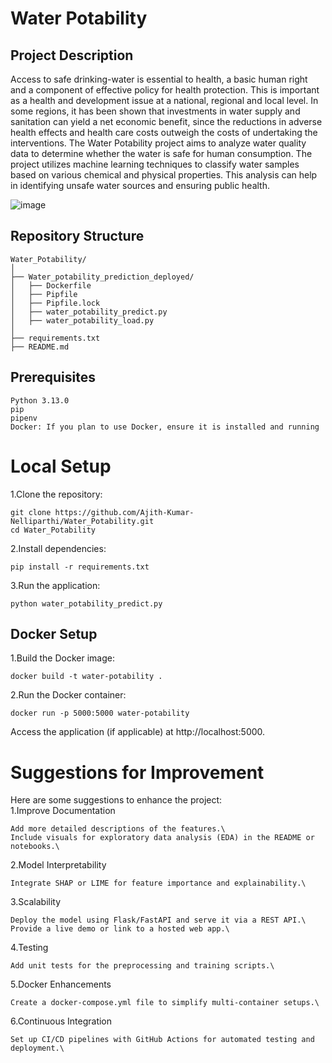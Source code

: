 # Water Potability

## Project Description
Access to safe drinking-water is essential to health, a basic human right and a component of effective policy for health protection. This is important as a health and development issue at a national, regional and local level. In some regions, it has been shown that investments in water supply and sanitation can yield a net economic benefit, since the reductions in adverse health effects and health care costs outweigh the costs of undertaking the interventions.
The Water Potability project aims to analyze water quality data to determine whether the water is safe for human consumption. The project utilizes machine learning techniques to classify water samples based on various chemical and physical properties. This analysis can help in identifying unsafe water sources and ensuring public health.

![image](https://github.com/user-attachments/assets/e6196292-ecfb-4bbd-873d-2b5e7248193e)


## Repository Structure
```
Water_Potability/
│
├── Water_potability_prediction_deployed/
│   ├── Dockerfile
│   ├── Pipfile
│   ├── Pipfile.lock
│   ├── water_potability_predict.py
│   ├── water_potability_load.py
│
├── requirements.txt
├── README.md
```
## Prerequisites
```
Python 3.13.0
pip
pipenv
Docker: If you plan to use Docker, ensure it is installed and running
```
# Local Setup
1.Clone the repository:
```
git clone https://github.com/Ajith-Kumar-Nelliparthi/Water_Potability.git
cd Water_Potability
```
2.Install dependencies:
```
pip install -r requirements.txt
```
3.Run the application:
```
python water_potability_predict.py
```
## Docker Setup
1.Build the Docker image:
```
docker build -t water-potability .
```
2.Run the Docker container:
```
docker run -p 5000:5000 water-potability
```
Access the application (if applicable) at http://localhost:5000.

# Suggestions for Improvement
Here are some suggestions to enhance the project:\
1.Improve Documentation
```
Add more detailed descriptions of the features.\
Include visuals for exploratory data analysis (EDA) in the README or notebooks.\
```
2.Model Interpretability
```
Integrate SHAP or LIME for feature importance and explainability.\
```
3.Scalability
```
Deploy the model using Flask/FastAPI and serve it via a REST API.\
Provide a live demo or link to a hosted web app.\
```
4.Testing
```
Add unit tests for the preprocessing and training scripts.\
```
5.Docker Enhancements
```
Create a docker-compose.yml file to simplify multi-container setups.\
```
6.Continuous Integration
```
Set up CI/CD pipelines with GitHub Actions for automated testing and deployment.\
